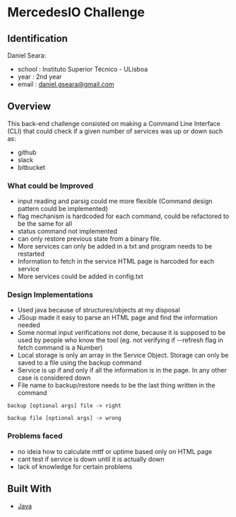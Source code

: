 # MercedesIO Challenge
## Identification

Daniel Seara:
* school : Instituto Superior Técnico - ULisboa
* year : 2nd year
* email : daniel.gseara@gmail.com

## Overview

This back-end challenge consisted on making a Command Line Interface (CLI) that could check if a given number of services was up or down such as:
* github
* slack
* bitbucket

### What could be Improved
* input reading and parsig could me more flexible (Command design pattern could be implemented)
* flag mechanism is hardcoded for each command, could be refactored to be the same for all
* status command not implemented
* can only restore previous state from a binary file. 
* More services can only be added in a txt and program needs to be restarted
* Information to fetch in the service HTML page is harcoded for each service
* More services could be added in config.txt

### Design Implementations
* Used java because of structures/objects at my disposal
* JSoup made it easy to parse an HTML page and find the information needed
* Some normal input verifications not done, because it is supposed to be used by people who know the tool (eg. not verifying if --refresh flag in fetch command is a Number)
* Local storage is only an array in the Service Object. Storage can only be saved to a file using the backup command
* Service is up if and only if all the information is in the page. In any other case is considered down
* File name to backup/restore needs to be the last thing written in the command

```
backup [optional args] file -> right
```

```
backup file [optional args] -> wrong
```

### Problems faced
* no ideia how to calculate mttf or uptime based only on HTML page
* cant test if service is down until it is actually down
* lack of knowledge for certain problems

## Built With
* [Java](java-1.8.1191)
